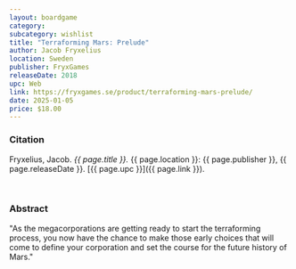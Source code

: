 ```yaml
---
layout: boardgame
category:
subcategory: wishlist
title: "Terraforming Mars: Prelude"
author: Jacob Fryxelius
location: Sweden
publisher: FryxGames
releaseDate: 2018
upc: Web
link: https://fryxgames.se/product/terraforming-mars-prelude/
date: 2025-01-05
price: $18.00
---
```


### Citation

Fryxelius, Jacob. *{{ page.title }}.* {{ page.location }}: {{ page.publisher }}, {{ page.releaseDate }}. [{{ page.upc }}]({{ page.link }}).

<br>


### Abstract

"As the megacorporations are getting ready to start the terraforming process, you now have the chance to make those early choices that will come to define your corporation and set the course for the future history of Mars."
